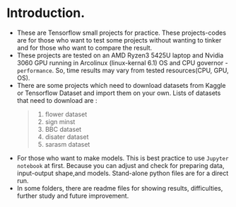# Introduction. 
* These are Tensorflow small projects for practice. These projects-codes are for those who want to test some projects without wanting to tinker and for those who want to compare the result. 
* These projects are tested on an AMD Ryzen3 5425U laptop and Nvidia 3060 GPU running in Arcolinux (linux-kernal 6.1) OS and CPU governor - `performance`. So, time results may vary from tested resources(CPU, GPU, OS).
*  There are some projects which need to download datasets from Kaggle or Tensorflow Dataset and import them on your own. Lists of datasets that need to download are :
    > 1. flower dataset
    > 2. sign minst
    > 3. BBC dataset
    > 4. disater dataset 
    > 5. sarasm dataset  
* For those who want to make models. This is best practice to use `Jupyter notebook` at first. Because you can adjust and check for preparing data, input-output shape,and models. Stand-alone python files are for a direct run. 
*  In some folders, there are readme files for showing results, difficulties, further study and future improvement. 
